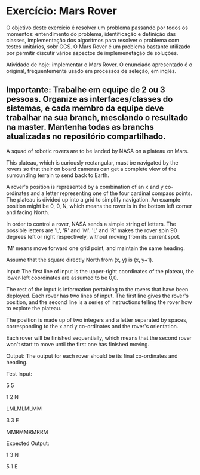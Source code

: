 
# Exercício: Mars Rover

O objetivo deste exercício é resolver um problema passando por todos os momentos: entendimento do problema, identificação e definição das classes, implementação dos algoritmos para resolver o problema com testes unitários, sobr GCS. O Mars Rover é um problema bastante utilizado por permitir discutir vários aspectos de implemenetação de soluções.

Atividade de hoje: implementar o Mars Rover. O enunciado apresentado é o original, frequentemente usado em processos de seleção, em inglês.

Importante: Trabalhe em equipe de 2 ou 3 pessoas. Organize as interfaces/classes do sistemas, e cada membro da equipe deve trabalhar na sua branch, mesclando o resultado na master. Mantenha todas as branchs atualizadas no repositório compartilhado.
------------------------------------------

A squad of robotic rovers are to be landed by NASA on a plateau on Mars.

This plateau, which is curiously rectangular, must be navigated by the rovers so that their on board cameras can get a complete view of the surrounding terrain to send back to Earth.

A rover's position is represented by a combination of an x and y co-ordinates and a letter representing one of the four cardinal compass points. The plateau is divided up into a grid to simplify navigation. An example position might be 0, 0, N, which means the rover is in the bottom left corner and facing North.

In order to control a rover, NASA sends a simple string of letters. The possible letters are 'L', 'R' and 'M'. 'L' and 'R' makes the rover spin 90 degrees left or right respectively, without moving from its current spot.

'M' means move forward one grid point, and maintain the same heading.

Assume that the square directly North from (x, y) is (x, y+1).

Input: The first line of input is the upper-right coordinates of the plateau, the lower-left coordinates are assumed to be 0,0.

The rest of the input is information pertaining to the rovers that have been deployed. Each rover has two lines of input. The first line gives the rover's position, and the second line is a series of instructions telling the rover how to explore the plateau.

The position is made up of two integers and a letter separated by spaces, corresponding to the x and y co-ordinates and the rover's orientation.

Each rover will be finished sequentially, which means that the second rover won't start to move until the first one has finished moving.

Output: The output for each rover should be its final co-ordinates and heading.

Test Input:

5 5

1 2 N

LMLMLMLMM

3 3 E

MMRMMRMRRM

Expected Output:

1 3 N

5 1 E

